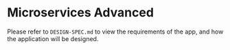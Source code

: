 # Microservices Advanced

Please refer to `DESIGN-SPEC.md` to view the requirements of the app, and how the application will be designed.